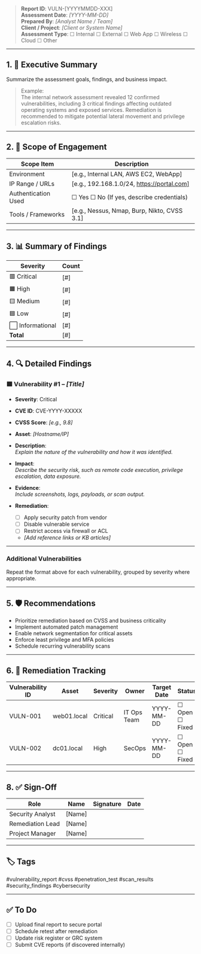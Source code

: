 > **Report ID**: VULN-[YYYYMMDD-XXX]  
> **Assessment Date**: _[YYYY-MM-DD]_  
> **Prepared By**: _[Analyst Name / Team]_  
> **Client / Project**: _[Client or System Name]_  
> **Assessment Type**: ☐ Internal ☐ External ☐ Web App ☐ Wireless ☐ Cloud ☐ Other

---

## 1. 🎯 Executive Summary

Summarize the assessment goals, findings, and business impact.

>Example:  
The internal network assessment revealed 12 confirmed vulnerabilities, including 3 critical findings affecting outdated operating systems and exposed services. Remediation is recommended to mitigate potential lateral movement and privilege escalation risks.


---

## 2. 🧭 Scope of Engagement

| Scope Item           | Description                              |
|----------------------|------------------------------------------|
| Environment           | [e.g., Internal LAN, AWS EC2, WebApp]    |
| IP Range / URLs       | [e.g., 192.168.1.0/24, https://portal.com] |
| Authentication Used   | ☐ Yes ☐ No (If yes, describe credentials) |
| Tools / Frameworks    | [e.g., Nessus, Nmap, Burp, Nikto, CVSS 3.1] |

---

## 3. 📊 Summary of Findings

| Severity     | Count |
|--------------|-------|
| 🟥 Critical   | [#]   |
| 🟧 High       | [#]   |
| 🟨 Medium     | [#]   |
| 🟦 Low        | [#]   |
| ⬜ Informational | [#]   |
| **Total**     | [#]   |

---

## 4. 🔍 Detailed Findings

### 🟥 Vulnerability #1 – _[Title]_

- **Severity**: Critical  
- **CVE ID**: CVE-YYYY-XXXXX  
- **CVSS Score**: _[e.g., 9.8]_  
- **Asset**: _[Hostname/IP]_  
- **Description**:  
  _Explain the nature of the vulnerability and how it was identified._

- **Impact**:  
  _Describe the security risk, such as remote code execution, privilege escalation, data exposure._

- **Evidence**:  
  _Include screenshots, logs, payloads, or scan output._

- **Remediation**:
  - [ ] Apply security patch from vendor  
  - [ ] Disable vulnerable service  
  - [ ] Restrict access via firewall or ACL  
  - _[Add reference links or KB articles]_

---

### Additional Vulnerabilities

Repeat the format above for each vulnerability, grouped by severity where appropriate.

---

## 5. 🛡️ Recommendations

- Prioritize remediation based on CVSS and business criticality  
- Implement automated patch management  
- Enable network segmentation for critical assets  
- Enforce least privilege and MFA policies  
- Schedule recurring vulnerability scans

---

## 6. 📅 Remediation Tracking

| Vulnerability ID | Asset          | Severity | Owner       | Target Date | Status        |
|------------------|----------------|----------|-------------|-------------|----------------|
| VULN-001         | web01.local    | Critical | IT Ops Team | YYYY-MM-DD  | ☐ Open ☐ Fixed |
| VULN-002         | dc01.local     | High     | SecOps      | YYYY-MM-DD  | ☐ Open ☐ Fixed |

---

## 8. ✅ Sign-Off

| Role               | Name           | Signature | Date         |
|--------------------|----------------|-----------|--------------|
| Security Analyst   | [Name]         |           |              |
| Remediation Lead   | [Name]         |           |              |
| Project Manager    | [Name]         |           |              |

---

## 🏷 Tags

#vulnerability_report #cvss #penetration_test #scan_results #security_findings #cybersecurity

---

## ✅ To Do

- [ ] Upload final report to secure portal  
- [ ] Schedule retest after remediation  
- [ ] Update risk register or GRC system  
- [ ] Submit CVE reports (if discovered internally)
